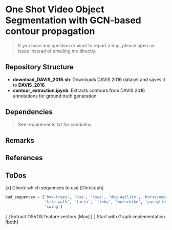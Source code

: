 # One Shot Video Object Segmentation with GCN-based contour propagation
> If you have any question or want to report a bug, please open an issue instead of emailing me directly.

## Repository Structure
- **download_DAVIS_2016.sh**: Downloads DAVIS 2016 dataset and saves it to **DAVIS_2016**
- **contour_extraction.ipynb**: Extracts contours from DAVIS 2016 annotations for ground truth generation

## Dependencies
> See requirements.txt for condaenv

## Remarks

## References

## ToDos
[x] Check which sequences to use [Christoph]
```python
bad_sequences = ['bmx-trees', 'bus', 'cows', 'dog-agility', 'horsejump-high', 'horsejump-low', 
                 'kite-walk', 'lucia', 'libby', 'motorbike', 'paragliding', 'rhino', 'scooter-gray', 
                 'swing']
```
[ ] Extract OSVOS feature vectors [Max]
[ ] Start with Graph implementation [both]
